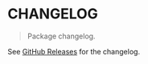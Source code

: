 # CHANGELOG

> Package changelog.

See [GitHub Releases](https://github.com/stdlib-js/random-strided-arcsine/releases) for the changelog.